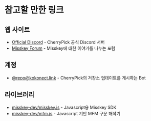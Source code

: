 # 참고할 만한 링크

## 웹 사이트
- [Official Discord](https://discord.gg/V8qghB28Aj) - CherryPick 공식 Discord 서버
- [Misskey Forum](https://forum.misskey.io/) - Misskey에 대한 이야기를 나누는 포럼

## 계정
- [@repo@kokonect.link](https://kokonect.link/@repo) - CherryPick의 저장소 업데이트를 게시하는 Bot

## 라이브러리
- [misskey-dev/misskey.js](https://github.com/misskey-dev/misskey.js) - Javascript용 Misskey SDK
- [misskey-dev/mfm.js](https://github.com/misskey-dev/mfm.js) - Javascript 기반 MFM 구문 해석기

